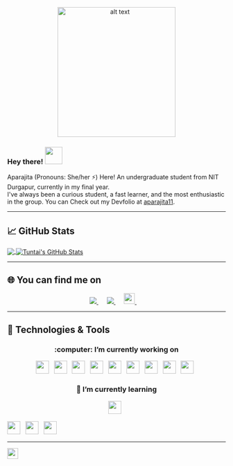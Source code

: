 <!-- header Gif -->

<div align="center">
   <img src="https://github.com/Tuntai/Tuntai/blob/main/hello.gif" alt="alt text" width="272" height="300" />
</div>

<!-- Intro -->

### Hey there!  <img src="https://raw.githubusercontent.com/MartinHeinz/MartinHeinz/master/wave.gif" width="40px">
Aparajita (Pronouns: She/her ⚡) Here! An undergraduate student from NIT Durgapur, currently in my final year.<br>
I've always been a curious student, a fast learner, and the most enthusiastic in the group. You can Check out my Devfolio at [aparajita11](https://devfolio.co/@aparajita11).
  
<hr>

<!-- Github Stats -->

## &#x1f4c8; GitHub Stats
<a href="https://github.com/Tuntai/Tuntai">
  <img align="center" src="https://github-readme-stats.vercel.app/api/top-langs/?username=Tuntai&hide=java,html,scss&title_color=00ff7f&text_color=c9cacc&icon_color=2bbc8a&bg_color=1d1f21" />
</a>

<a href="https://github.com/Tuntai/Tuntai">
  <img align="center" src="https://github-readme-stats.vercel.app/api?username=Tuntai&show_icons=true&line_height=27&count_private=true&title_color=00ff7f&text_color=c9cacc&icon_color=2bbc8a&bg_color=1d1f21" alt="Tuntai's GitHub Stats" />
</a>



<hr>
<!-- Contact -->

## :globe_with_meridians: You can find me on 
<p align='center'>
   <a href="https://www.linkedin.com/in/aparajita-paul98/" target="_blank">
      <img src="https://img.shields.io/badge/linkedin-%230077B5.svg?&style=for-the-badge&logo=linkedin&logoColor=white"/>
   </a>&nbsp;&nbsp;&nbsp;&nbsp;
   
   <a href="mailto:aparajitapaul98@gmail.com">
      <img src="https://img.shields.io/badge/gmail-%23D14836.svg?&style=for-the-badge&logo=gmail&logoColor=white"/>
   </a>&nbsp;&nbsp;&nbsp;&nbsp;
   
   <a href="https://devfolio.co/@aparajita11">
      <img height="25" src="https://gblobscdn.gitbook.com/spaces%2F-LX2wpUXI1eWMY46nkHR%2Favatar-rectangle.png?alt=media"/>
   </a>&nbsp;&nbsp;&nbsp;&nbsp; 
   
</p>
<hr>

<!-- Technology I use -->

## 🔧 Technologies & Tools

<h3 align="center"> :computer: I’m currently working on  </h3>
<p align="center">
  <code><img height="30" src="http://simpleicons.org/icons/awesomelists.svg"></code>&nbsp;&nbsp;
   <code><img height="30" src="https://simpleicons.org/icons/html5.svg"></code>&nbsp;&nbsp;
   <code><img height="30" src="http://simpleicons.org/icons/css3.svg"></code>&nbsp;&nbsp;
   <code><img height="30" src="https://simpleicons.org/icons/javascript.svg"></code>&nbsp;&nbsp;
   <code><img height="30" src="https://simpleicons.org/icons/python.svg"></code>&nbsp;&nbsp;
   <code><img height="30" src="https://simpleicons.org/icons/django.svg"></code>&nbsp;&nbsp;
   <code><img height="30" src="https://simpleicons.org/icons/flask.svg"></code>&nbsp;&nbsp;
   <code><img height="30" src="https://simpleicons.org/icons/cplusplus.svg"></code>&nbsp;&nbsp;
   <code><img height="30" src="https://simpleicons.org/icons/gitlab.svg"></code>&nbsp;&nbsp;
</p>

<h3 align="center">  🌱 I’m currently learning  </h3>
<p align="center">
  <code><img height="30" src="http://simpleicons.org/icons/php.svg"></code>&nbsp;&nbsp;
  
 <code><img height="30" src="https://simpleicons.org/icons/git.svg"></code>&nbsp;&nbsp;
 <code><img height="30" src="https://simpleicons.org/icons/node-dot-js.svg"></code>&nbsp;&nbsp;
 <code><img height="30" src="https://simpleicons.org/icons/react.svg"></code>&nbsp;&nbsp;
</p>
<hr>


<p><code><img height="25" src="https://komarev.com/ghpvc/?username=Tuntai&color=red"></code></p>

